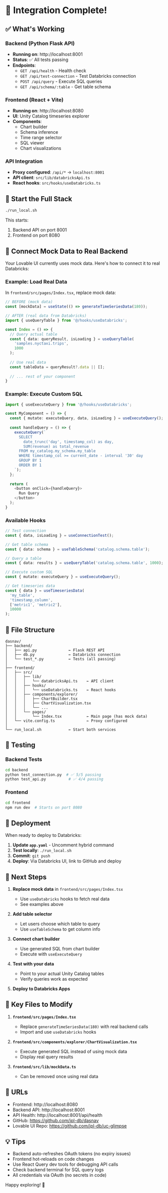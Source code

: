 # 🎉 Integration Complete!

## ✅ What's Working

### Backend (Python Flask API)
- **Running on**: http://localhost:8001
- **Status**: ✅ All tests passing
- **Endpoints**:
  - `GET /api/health` - Health check
  - `GET /api/test-connection` - Test Databricks connection
  - `POST /api/query` - Execute SQL queries
  - `GET /api/schema/:table` - Get table schema

### Frontend (React + Vite)
- **Running on**: http://localhost:8080
- **UI**: Unity Catalog timeseries explorer
- **Components**:
  - Chart builder
  - Schema inference
  - Time range selector
  - SQL viewer
  - Chart visualizations

### API Integration
- **Proxy configured**: `/api/*` → `localhost:8001`
- **API client**: `src/lib/databricksApi.ts`
- **React hooks**: `src/hooks/useDatabricks.ts`

## 🚀 Start the Full Stack

```bash
./run_local.sh
```

This starts:
1. Backend API on port 8001
2. Frontend on port 8080

## 🔌 Connect Mock Data to Real Backend

Your Lovable UI currently uses mock data. Here's how to connect it to real Databricks:

### Example: Load Real Data

In `frontend/src/pages/Index.tsx`, replace mock data:

```typescript
// BEFORE (mock data)
const [mockData] = useState(() => generateTimeSeriesData(180));

// AFTER (real data from Databricks)
import { useQueryTable } from '@/hooks/useDatabricks';

const Index = () => {
  // Query actual table
  const { data: queryResult, isLoading } = useQueryTable(
    'samples.nyctaxi.trips',
    1000
  );
  
  // Use real data
  const tableData = queryResult?.data || [];
  
  // ... rest of your component
}
```

### Example: Execute Custom SQL

```typescript
import { useExecuteQuery } from '@/hooks/useDatabricks';

const MyComponent = () => {
  const { mutate: executeQuery, data, isLoading } = useExecuteQuery();
  
  const handleQuery = () => {
    executeQuery(`
      SELECT 
        date_trunc('day', timestamp_col) as day,
        SUM(revenue) as total_revenue
      FROM my_catalog.my_schema.my_table
      WHERE timestamp_col >= current_date - interval '30' day
      GROUP BY 1
      ORDER BY 1
    `);
  };
  
  return (
    <button onClick={handleQuery}>
      Run Query
    </button>
  );
}
```

### Available Hooks

```typescript
// Test connection
const { data, isLoading } = useConnectionTest();

// Get table schema
const { data: schema } = useTableSchema('catalog.schema.table');

// Query a table
const { data: results } = useQueryTable('catalog.schema.table', 1000);

// Execute custom SQL
const { mutate: executeQuery } = useExecuteQuery();

// Get timeseries data
const { data } = useTimeseriesData(
  'my_table',
  'timestamp_column',
  ['metric1', 'metric2'],
  10000
);
```

## 📂 File Structure

```
dasnav/
├── backend/
│   ├── api.py              ← Flask REST API
│   ├── db.py               ← Databricks connection
│   └── test_*.py           ← Tests (all passing)
│
├── frontend/
│   ├── src/
│   │   ├── lib/
│   │   │   └── databricksApi.ts    ← API client
│   │   ├── hooks/
│   │   │   └── useDatabricks.ts    ← React hooks
│   │   ├── components/explorer/
│   │   │   ├── ChartBuilder.tsx
│   │   │   ├── ChartVisualization.tsx
│   │   │   └── ...
│   │   └── pages/
│   │       └── Index.tsx           ← Main page (has mock data)
│   └── vite.config.ts              ← Proxy configured
│
└── run_local.sh            ← Start both services
```

## 🧪 Testing

### Backend Tests
```bash
cd backend
python test_connection.py  # ✅ 5/5 passing
python test_api.py          # ✅ 4/4 passing
```

### Frontend
```bash
cd frontend
npm run dev  # Starts on port 8080
```

## 🚢 Deployment

When ready to deploy to Databricks:

1. **Update `app.yaml`** - Uncomment hybrid command
2. **Test locally**: `./run_local.sh`
3. **Commit**: `git push`
4. **Deploy**: Via Databricks UI, link to GitHub and deploy

## 📝 Next Steps

1. **Replace mock data** in `frontend/src/pages/Index.tsx`
   - Use `useDatabricks` hooks to fetch real data
   - See examples above

2. **Add table selector**
   - Let users choose which table to query
   - Use `useTableSchema` to get column info

3. **Connect chart builder**
   - Use generated SQL from chart builder
   - Execute with `useExecuteQuery`

4. **Test with your data**
   - Point to your actual Unity Catalog tables
   - Verify queries work as expected

5. **Deploy to Databricks Apps**

## 🎯 Key Files to Modify

1. **`frontend/src/pages/Index.tsx`**
   - Replace `generateTimeSeriesData(180)` with real backend calls
   - Import and use `useDatabricks` hooks

2. **`frontend/src/components/explorer/ChartVisualization.tsx`**
   - Execute generated SQL instead of using mock data
   - Display real query results

3. **`frontend/src/lib/mockData.ts`**
   - Can be removed once using real data

## 🔗 URLs

- Frontend: http://localhost:8080
- Backend API: http://localhost:8001
- API Health: http://localhost:8001/api/health
- GitHub: https://github.com/jpl-db/dasnav
- Lovable UI Repo: https://github.com/jpl-db/uc-glimpse

## 💡 Tips

- Backend auto-refreshes OAuth tokens (no expiry issues)
- Frontend hot-reloads on code changes
- Use React Query dev tools for debugging API calls
- Check backend terminal for SQL query logs
- All credentials via OAuth (no secrets in code)

Happy exploring! 🚀
